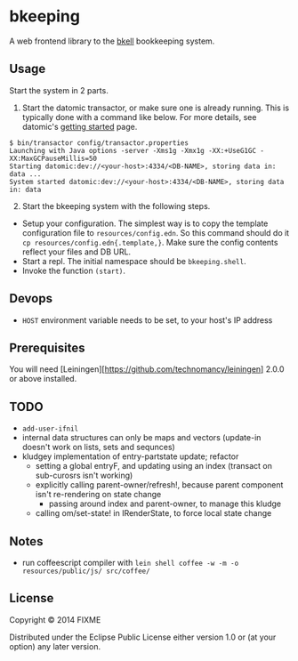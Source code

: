 # bkeeping

A web frontend library to the [bkell](https://github.com/twashing/bkell) bookkeeping system. 

## Usage

Start the system in 2 parts. 

1) Start the datomic transactor, or make sure one is already running. This is typically done with a command like below. For more details, see datomic's [getting started](http://docs.datomic.com/getting-started.html) page.
```
$ bin/transactor config/transactor.properties 
Launching with Java options -server -Xms1g -Xmx1g -XX:+UseG1GC -XX:MaxGCPauseMillis=50
Starting datomic:dev://<your-host>:4334/<DB-NAME>, storing data in: data ...
System started datomic:dev://<your-host>:4334/<DB-NAME>, storing data in: data
```

2) Start the bkeeping system with the following steps.
- Setup your configuration. The simplest way is to copy the template configuration file to `resources/config.edn`. So this command should do it `cp resources/config.edn{.template,}`. Make sure the config contents reflect your files and DB URL.
- Start a repl. The initial namespace should be `bkeeping.shell`.
- Invoke the function `(start)`.


## Devops

- `HOST` environment variable needs to be set, to your host's IP address

## Prerequisites

You will need [Leiningen][https://github.com/technomancy/leiningen] 2.0.0 or above installed.

[leiningen]: https://github.com/technomancy/leiningen

## TODO 

- `add-user-ifnil`
- internal data structures can only be maps and vectors (update-in doesn't work on lists, sets and sequnces)
- kludgey implementation of entry-partstate update; refactor
  - setting a global entryF, and updating using an index (transact on sub-curosrs isn't working)
  - explicitly calling parent-owner/refresh!, because parent component isn't re-rendering on state change
    - passing around index and parent-owner, to manage this kludge
  - calling om/set-state! in IRenderState, to force local state change

## Notes 

- run coffeescript compiler with `lein shell coffee -w -m -o resources/public/js/ src/coffee/`

## License

Copyright © 2014 FIXME

Distributed under the Eclipse Public License either version 1.0 or (at
your option) any later version.
